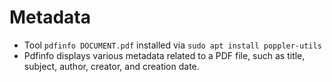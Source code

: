 
# Metadata
- Tool `pdfinfo DOCUMENT.pdf` installed via `sudo apt install poppler-utils`
- Pdfinfo displays various metadata related to a PDF file, such as title, subject, author, creator, and creation date.